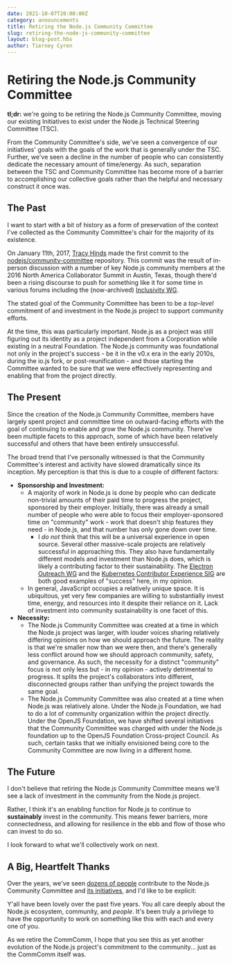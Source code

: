 ```yaml
---
date: 2021-10-07T20:00:00Z
category: announcements
title: Retiring the Node.js Community Committee
slug: retiring-the-node-js-community-committee
layout: blog-post.hbs
author: Tierney Cyren
---
```


# Retiring the Node.js Community Committee

**tl;dr:** we're going to be retiring the Node.js Community Committee, moving our existing Initiatives to exist under the Node.js Technical Steering Committee (TSC).

From the Community Committee's side, we've seen a convergence of our initiatives' goals with the goals of the work that is generally under the TSC. Further, we've seen a decline in the number of people who can consistently dedicate the necessary amount of time/energy. As such, separation between the TSC and Community Committee has become more of a barrier to accomplishing our collective goals rather than the helpful and necessary construct it once was.

## The Past

I want to start with a bit of history as a form of preservation of the context I've collected as the Community Committee's chair for the majority of its existence.

On January 11th, 2017, [Tracy Hinds](https://twitter.com/hackygolucky) made the first commit to the [nodejs/community-committee](https://github.com/nodejs/community-committee/commit/1902cdc71c8e62e65a5bab4cca9a21d5b5e744c0) repository. This commit was the result of in-person discussion with a number of key Node.js community members at the 2016 North America Collaborator Summit in Austin, Texas, though there'd been a rising discourse to push for something like it for some time in various forums including the (now-archived) [Inclusivity WG](https://github.com/nodejs/inclusivity).

The stated goal of the Community Committee has been to be a _top-level_ commitment of and investment in the Node.js project to support community efforts.

At the time, this was particularly important. Node.js as a project was still figuring out its identity as a project independent from a Corporation while existing in a neutral Foundation. The Node.js community was foundational not only in the project's success - be it in the v0.x era in the early 2010s, during the io.js fork, or post-reunification - and those starting the Committee wanted to be sure that we were effectively representing and enabling that from the project directly.

## The Present

Since the creation of the Node.js Community Committee, members have largely spent project and committee time on outward-facing efforts with the goal of continuing to enable and grow the Node.js community. There've been multiple facets to this approach, some of which have been relatively successful and others that have been entirely unsuccessful.

The broad trend that I've personally witnessed is that the Community Committee's interest and activity have slowed dramatically since its inception. My perception is that this is due to a couple of different factors:

* **Sponsorship and Investment:**
  * A majority of work in Node.js is done by people who can dedicate non-trivial amounts of their paid time to progress the project, sponsored by their employer. Initially, there was already a small number of people who were able to focus their employer-sponsored time on "community" work - work that doesn't ship features they need - in Node.js, and that number has only gone down over time.
    * I _do not_ think that this will be a universal experience in open source. Several other massive-scale projects are relatively successful in approaching this. They also have fundamentally different models and investment than Node.js does, which is likely a contributing factor to their sustainability. The [Electron Outreach WG](https://github.com/electron/governance/tree/main/wg-outreach) and the [Kubernetes Contributor Experience SIG](https://github.com/kubernetes/community/tree/master/sig-contributor-experience) are both good examples of "success" here, in my opinion.
  * In general, JavaScript occupies a relatively unique space. It is ubiquitous, yet very few companies are willing to substantially invest time, energy, and resources into it despite their reliance on it. Lack of investment into community sustainability is one facet of this.
* **Necessity:**
  * The Node.js Community Committee was created at a time in which the Node.js project was larger, with louder voices sharing relatively differing opinions on how we should approach the future. The reality is that we're smaller now than we were then, and there's generally less conflict around how we should approach community, safety, and governance. As such, the necessity for a distinct "community" focus is not only less but - in my opinion - actively detrimental to progress. It splits the project's collaborators into different, disconnected groups rather than unifying the project towards the same goal.
  * The Node.js Community Committee was also created at a time when Node.js was relatively alone. Under the Node.js Foundation, we had to do a lot of community organization within the project directly. Under the OpenJS Foundation, we have shifted several initiatives that the Community Committee was charged with under the Node.js foundation up to the OpenJS Foundation Cross-project Council. As such, certain tasks that we initially envisioned being core to the Community Committee are now living in a different home.

## The Future

I don't believe that retiring the Node.js Community Committee means we'll see a lack of investment in the community from the Node.js project.

Rather, I think it's an enabling function for Node.js to continue to **sustainably** invest in the community. This means fewer barriers, more connectedness, and allowing for resilience in the ebb and flow of those who can invest to do so.

I look forward to what we'll collectively work on next.

## A Big, Heartfelt Thanks

Over the years, we've seen [dozens of people](https://github.com/nodejs/community-committee/graphs/contributors) contribute to the Node.js Community Committee and [its initiatives](https://github.com/nodejs/community-committee#current-initiatives), and I'd like to be explicit:

Y'all have been lovely over the past five years. You all care deeply about the Node.js ecosystem, community, and _people_. It's been truly a privilege to have the opportunity to work on something like this with each and every one of you.

As we retire the CommComm, I hope that you see this as yet another evolution of the Node.js project's commitment to the community... just as the CommComm itself was.
